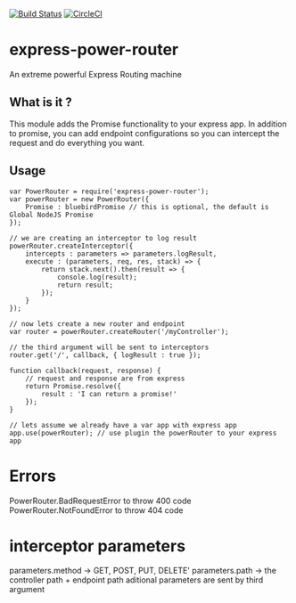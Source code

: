 [![Build Status](https://travis-ci.org/sergiofilhowz/express-power-router.svg?branch=master)](https://travis-ci.org/sergiofilhowz/express-power-router)
[![CircleCI](https://circleci.com/gh/sergiofilhowz/express-power-router.svg?style=svg)](https://circleci.com/gh/sergiofilhowz/express-power-router)

# express-power-router
An extreme powerful Express Routing machine

## What is it ?
This module adds the Promise functionality to your express app.
In addition to promise, you can add endpoint configurations so you can intercept the request and do
everything you want.

## Usage
    var PowerRouter = require('express-power-router');
    var powerRouter = new PowerRouter({
        Promise : bluebirdPromise // this is optional, the default is Global NodeJS Promise
    });

    // we are creating an interceptor to log result
    powerRouter.createInterceptor({
        intercepts : parameters => parameters.logResult,
        execute : (parameters, req, res, stack) => {
            return stack.next().then(result => {
                console.log(result);
                return result;
            });
        }
    });

    // now lets create a new router and endpoint
    var router = powerRouter.createRouter('/myController');

    // the third argument will be sent to interceptors
    router.get('/', callback, { logResult : true });

    function callback(request, response) {
        // request and response are from express
        return Promise.resolve({
            result : 'I can return a promise!'
        });
    }

    // lets assume we already have a var app with express app
    app.use(powerRouter); // use plugin the powerRouter to your express app


# Errors

PowerRouter.BadRequestError to throw 400 code
PowerRouter.NotFoundError to throw 404 code

# interceptor parameters
parameters.method -> GET, POST, PUT, DELETE'
parameters.path -> the controller path + endpoint path
aditional parameters are sent by third argument